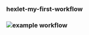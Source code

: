 ### hexlet-my-first-workflow
### ![example workflow](https://github.com/github/docs/actions/workflows/hello-world.yml/badge.svg)